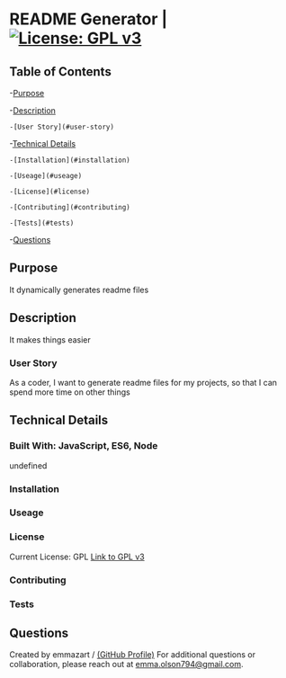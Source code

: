
  
  # README Generator  |   [![License: GPL v3](https://img.shields.io/badge/License-GPLv3-blue.svg)](https://www.gnu.org/licenses/gpl-3.0)

  ## Table of Contents
  -[Purpose](#purpose)

  -[Description](#description)

    -[User Story](#user-story)

  -[Technical Details](#technical-details)

    -[Installation](#installation)

    -[Useage](#useage)

    -[License](#license)

    -[Contributing](#contributing)

    -[Tests](#tests)

  -[Questions](#questions)


  ## Purpose
  It dynamically generates readme files

  ## Description
  It makes things easier

  ### User Story
  As a coder, I want to generate readme files for my projects, so that I can spend more time on other things

  ## Technical Details
  ### Built With: JavaScript, ES6, Node
  undefined

  ### Installation
  

  ### Useage
  

  ### License
  
  Current License: GPL
  [Link to GPL v3](https://www.gnu.org/licenses/gpl-3.0)
  

  ### Contributing
  

  ### Tests
  

  ## Questions
  Created by emmazart / [(GitHub Profile)](https://github.com/emmazart)
  For additional questions or collaboration, please reach out at emma.olson794@gmail.com.

